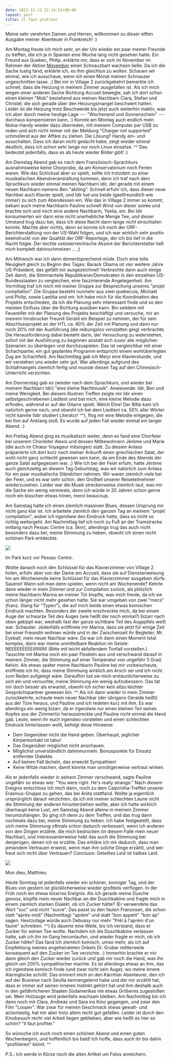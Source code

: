```yaml
---
date: 2012-11-11 21:14:51+00:00
layout: post
title: Il faut profiter
---
```


Meine sehr verehrten Damen und Herren, willkommen zu dieser elften Ausgabe meiner Abenteuer in Frankreich! :)

Am Montag freute ich mich sehr, an der Uni wieder ein paar meiner Freunde zu treffen, die ich ja in Spanien eine Woche lang nicht gesehen hatte. Ein Freund aus Quebec, Philip, erklärte mir, dass er sich im November im Rahmen der Aktion [Movember](http://de.wikipedia.org/wiki/Movember) einen Schnauzbart wachsen ließe. Da ich die Sache lustig fand, erklärte ich, es ihm gleichtun zu wollen. Schauen wir einmal, wie ich ausschaue, wenn ich einen Monat meinen Schnauzer ungeschnitten lasse. ;)
Bei mir in Village 2 zurückgekehrt bemerkte ich schnell, dass die Heizung in meinem Zimmer ausgefallen ist. Als ich mich wegen einer anderen Sache Richtung Accueil bewegte, sah ich dort schon einen kleinen "Mob" bestehend aus meinen Nachbarn Clara, Stefan und Christel, die sich gerade über den Heizungsmangel beschwert hatten. Leider ist die Heizung trotz Beschwerde bis jetzt auch weiterhin inaktiv, was ich aber durch meine heutige Lage --- "Wochenend und Sonnenschein" --- durchaus kompensieren kann. :)
Konnte am Montag auch endlich mein Nokia-Handy wieder dazu überreden, mit meinem Computer per USB zu reden und sich nicht immer mit der Meldung "Charger not supported" schmollend aus der Affäre zu ziehen. Die Lösung? Handy ein- und ausschalten. Dass ich daran nicht gedacht habe, zeigt wieder einmal deutlich, dass ich schon sehr lange nur noch Linux einsetze. ^^ Das bedeutet jedenfalls, dass es ab heute wieder Bilder gibt! :)

Am Dienstag Abend gab es nach dem Französisch-Sprachkurs ausnahmsweise keine Chorprobe, da am Konservatorium noch Ferien waren. Wie das Schicksal aber so spielt, sollte ich trotzdem zu einer musikalischen Abendveranstaltung kommen, denn ich traf nach dem Sprachkurs wieder einmal meinen Nachbarn Idir, der gerade mit einem neuen Nachbarn namens Ben "abhing". Schnell erfuhr ich, dass dieser neue Nachbar auch Klavier spielt, und Idir lud uns beide (gastfreundlich wie immer) zu sich zum Abendessen ein. Wie das in Village 2 immer so kommt, bekam auch meine Nachbarin Pauline schnell Wind von dieser soirée und brachte sich und noch eine andere Nachbarin, Yselia, ein. Bei Idir konsumierten wir dann eine nicht unerhebliche Menge Tee, und dieser Umstand trug dazu bei, dass ich diese Nacht dann lange nicht einschlafen konnte. Machte aber nichts, denn so konnte ich noch der ORF-Berichterstattung von der US-Wahl folgen, und ich war wirklich sehr positiv beeindruckt von der Qualität der ORF-Reportage, der ich bis tief in die Nacht folgte. Der leichte ostösterreichische Akzent der Berichterstatter ließ mich komplett dahinschmelzen ... ;)

Am Mittwoch war ich dann dementsprechend müde. Doch eine tolle Neuigkeit gleich zu Beginn des Tages: Barack Obama ist vier weitere Jahre US-Präsident, das gefällt mir ausgezeichnet! Verbrachte dann auch einige Zeit damit, die Stimmanteile Republikaner/Demokraten in den einzelnen US-Bundesstaaten zu vergleichen, eine faszinierende Angelegenheit.
Am Vormittag traf ich mich mit meiner Gruppe zur Besprechung unseres "projet compilation". Die Gruppe besteht nunmehr aus zwei quebecois, Michaël und Philip, sowie Laetitia und mir. Ich habe mich für die Koordination des Projekts entschieden, da ich die Planung sehr interessant finde und so den meisten Einfluss über die Richtung ausüben kann. Bin seitdem mit Feuereifer mit der Planung des Projekts beschäftigt und versuche, mir an meinem Innsbrucker Freund Gerald ein Beispiel zu nehmen, der für sein Abschlussprojekt an der HTL ca. 80% der Zeit mit Planung und dann nur noch 20% mit der Ausführung (die reibungslos vonstatten ging) verbrachte. Die Herausforderung dabei besteht darin, der Versuchung zu widerstehen, sofort mit der Ausführung zu beginnen anstatt sich zuvor alle möglichen Szenarien zu überlegen und durchzuspielen. Das ist vergleichbar mit einer Schachpartie; ein gut geplantes Programm entspricht einem wohlüberlegten Zug am Schachfeld.
Am Nachmittag gab ich Meiyi eine Klavierstunde, und wir verstehen uns wieder sehr gut. War allerdings aufgrund des Schlafmangels ziemlich fertig und musste diesen Tag auf den Chinesisch-Unterricht verzichten.

Am Donnerstag gab es (wieder nach dem Sprachkurs, und wieder bei meinem Nachbarn Idir) "eine kleine Nachtmusik". Anwesende: Idir, Ben und meine Wenigkeit. Bei diesem illustren Treffen zeigte mir Idir einen selbstgeschriebenen Liedtext und bat mich, eine kleine Melodie dazu erfinden, während er auf der Gitarre spielt. Welch Ehre! Der Bitte kam ich natürlich gerne nach, und obwohl ich bei dem Liedtext ca. 50% aller Wörter nicht kannte (Idir studiert Literatur! ^^), flog mir eine Melodie entgegen, die bei ihm auf Anklang stoß. Es wurde auf jeden Fall wieder einmal ein langer Abend. :)

Am Freitag Abend ging es musikalisch weiter, denn es fand eine Chorfeier bei unserem Chorleiter Alexis und dessen Mitbewohnern Jérôme und Marie (die auch im Chœur Voyageur mitsingen) statt. Zu diesem Anlass präparierte ich dort kurz nach meiner Ankunft einen griechischen Salat, der wohl nicht ganz schlecht gewesen sein kann, da am Ende des Abends der ganze Salat aufgegessen war. ;) Wie ich bei der Feier erfuhr, hatte Jérôme auch gleichzeitig an diesem Tag Geburtstag, was wir natürlich zum Anlass für ein paar musikalische Ständchen nahmen. Wir waren ziemlich viele bei der Feier, und es war sehr schön, den Großteil unserer Reiseteilnehmer wiederzusehen. Leider war die Musik streckenweise ziemlich laut, was mir die Sache ein wenig vermieste, denn ich würde in 20 Jahren schon gerne noch ein bisschen etwas hören, merci beaucoup.

Am Samstag hatte ich einen ziemlich massiven Blues, dessen Ursprung mir nicht ganz klar ist. Ich arbeitete ziemlich den ganzen Tag an meinem "projet compilation", wobei ich irgendwie den Eindruck hatte, dass es nicht so richtig weitergeht. Am Nachmittag lief ich noch zu Fuß an der Tramstrecke entlang nach Pessac Centre (ca. 5km), allerdings trug das auch nicht besonders dazu bei, meine Stimmung zu heben, obwohl ich einen recht schönen Park entdeckte.

<div class="img-container">
  <img src="/media/2012-11-11-il-faut-profiter/Photo2064.jpg" />
  <p>Im Park kurz vor Pessac Centre.</p>
</div>

Wollte danach noch den Schlüssel für das Klavierzimmer von Village 2 holen, erfuhr aber von der Dame am Accueil, dass sie auf Dienstanweisung hin am Wochenende keine Schlüssel für das Klavierzimmer ausgeben dürfe. Sauerei! Wann soll man denn spielen, wenn nicht am Wochenende?
Kehrte dann wieder in mein Zimmer und zur Compilation zurück, als plötzlich meine Nachbarin Marina an meiner Tür klopfte, was mich freute, da ich sie schon länger nicht mehr gesehen hatte. Sie war umgeben von zwei "mecs" (franz. Slang für "Typen"), die auf mich beide einen etwas komischen Eindruck machten. Besonders der zweite erschreckte mich, da bei einem Auge der schwarze Teil des Auges (wie heißt der noch einmal?) bizarr nach oben gekippt war, weshalb fast der ganze sichtbare Teil des Augapfels weiß war. Schauder. Jedenfalls eröffnete mir Marina, dass sie jetzt für einige Zeit bei einer Freundin wohnen würde und in der Zwischenzeit ihr Begleiter, Mr. Eyeball, mein neuer Nachbar wäre. Da war ich dann einen Moment total komplex, dann war meine unmittelbare Reaktion im Geiste: NEEEEEEEEEIIIIIIIIN! (Bitte mit leicht abfallendem Tonfall vorstellen.) Tauschte mit Marina noch ein paar Floskeln aus und verschwand darauf in meinem Zimmer, die Stimmung auf einer Temperatur von ungefähr 5 Grad. Kelvin. Als etwas später meine Nachbarin Pauline bei mir vorbeischaute, eröffnete ich ihr, dass meine Stimmung wirklich am Arsch sei und ich nicht zum Reden aufgelegt wäre. Daraufhin lud sie mich erstaunlicherweise zu sich ein und versuchte, meine Stimmung ein wenig aufzubessern. Das tat mir doch besser als erwartet, obwohl ich sicher kein allzu leichter Gesprächspartner gewesen bin. ^^
Als ich dann wieder in mein Zimmer zurückkehrte, schaute mein neuer Nachbar (der übrigens Geralde heißt) aus der Türe heraus, und Pauline und ich redeten kurz mit ihm. Es war allerdings ein wenig bizarr, da er irgendwie nur einen kleinen Teil seines Kopfes aus der Zimmertür herausstreckte und Pauline nicht einmal die Hand gab. Leute, wenn ihr euch irgendwo vorstellen und einen schlechten Eindruck hinterlassen wollt, befolgt diese Hinweise:

* Dem Gegenüber nicht die Hand geben. Überhaupt, jeglicher Körperkontakt ist tabu!
* Das Gegenüber möglichst nicht anschauen.
* Möglichst unverständlich dahinmurmeln. Bonuspunkte für Einsatz entfernter Dialekte.
* Auf keinen Fall lächeln, das erweckt Sympathien!
* Keine Witze machen, damit könnte man unnötigerweise vertraut wirken.


Als er jedenfalls wieder in seinem Zimmer verschwand, sagte Pauline ungefähr so etwas wie: "You were right. He's really strange."
Nach diesem Ereignis entschloss ich mich dann, noch zu dem Caipirinha-Treffen unserer Erasmus-Gruppe zu gehen, das bei Anita stattfand. Wollte ja eigentlich ursprünglich darauf verzichten, da ich mit meiner schlechten Laune nicht die Stimmung der anderen hinunterziehen wollte, aber ich hatte wirklich überhaupt keine Lust, am Samstag Abend alleine in meinem Zimmer herumzuhängen. So ging ich denn zu dem Treffen, und das trug dann nochmals dazu bei, meine Stimmung zu heben. Ich habe festgestellt, dass sich meine Stimmung oftmals schon dadurch verbessert, wenn ich anderen von den Dingen erzähle, die mich bedrücken (in diesem Falle mein neuer Nachbar), und interessanterweise hebt das auch die Stimmung bei denjenigen, denen ich es erzähle. Das erkläre ich mir dadurch, dass man jemandem Vertrauen erweist, wenn man ihm solche Dinge erzählt, und wer freut sich nicht über Vertrauen? Conclusio: Geteiltes Leid ist halbes Leid.

<div class="img-container">
  <img src="/media/2012-11-11-il-faut-profiter/Photo2068.jpg" />
  <p>Mon dieu, Matthieu.</p>
</div>

Heute Sonntag ist jedenfalls wieder ein schöner, sonniger Tag, und der Blues von gestern ist glücklicherweise wieder großteils verflogen. In der Früh noch ein etwas bizarres Ereignis: Als ich gerade meine Dusche genoss, klopfte mein neuer Nachbar an der Duschkabine und fragte mich in einem ziemlich starken Dialekt, ob ich Zucker hätte? (Er verwendete das Wort "suc" und nicht "sucre". Das passt zu den faulen Franzosen, die schon statt "après-midi" (Nachmittag) "aprèm" und statt "bon appetit" "bon ap" sagen. Heutzutage würde auch Debussy nur mehr "Prèl à l'aprèm d'un faune" schreiben. ^^) Es dauerte eine Weile, bis ich verstand, dass er Zucker für seinen Tee wollte. Nachdem ich die Duschkabine verlassen hatte, sah ich ihn im Gang herumlaufen, und wieder fragte er mich, ob ich Zucker hätte? Das fand ich ziemlich komisch, umso mehr, als ich auf Empfehlung meines angeheirateten Onkels Dr. Gruber mittlerweile konsequent auf den Zucker im Tee verzichte. :) Immerhin brachte er mir dann gleich den Zucker wieder zurück und gab mir noch die Hand, was ihn gleich um 200% sympathischer machte. Es ist allerdings etwas an ihm, das ich irgendwie komisch finde (und zwar nicht sein Auge), wo meine innere Alarmglocke schrillt. Das erinnert mich an den Kärntner Abenteurer, den ich auf der Busreise nach Sevilla kennengelernt habe und der mir erzählt hat, dass er immer auf seinen inneren Instinkt gehört hat und ihm deshalb auch in den gefährlicheren Staaten Südamerikas nie etwas Gröberes zugestoßen sei. Mein Holzauge wird jedenfalls wachsam bleiben.
Am Nachmittag bin ich dann noch mit Clara, Andreas und Sara ins Kino gegangen, und zwar den Film "Looper". War zwar für meinen Geschmack etwas gewalt- und actionlastig, hat mir aber trotz allem recht gut gefallen. Leider ist durch den Kinobesuch recht viel Arbeit liegen geblieben, aber wie heißt es hier so schön? "Il faut profiter."

So wünsche ich euch noch einen schönen Abend und einen guten Wochenbeginn, und hoffentlich bis bald! Ich hoffe, dass auch ihr bis dahin "profitieren" könnt. ^^

P.S.: Ich werde in Kürze noch die alten Artikel um Fotos anreichern.
